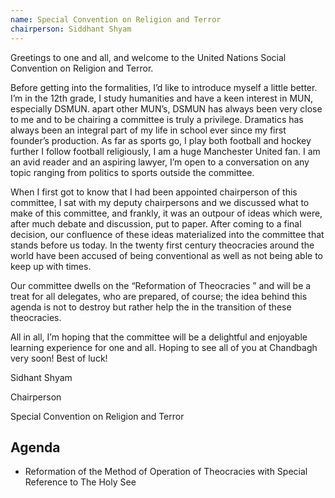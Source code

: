 ```yaml
---
name: Special Convention on Religion and Terror
chairperson: Siddhant Shyam
---
```


Greetings to one and all, and welcome to the United Nations Social
Convention on Religion and Terror.

Before getting into the formalities, I’d like to introduce myself a little better.
I’m in the 12th grade, I study humanities and have a keen interest in MUN,
especially DSMUN. apart other MUN’s, DSMUN has always been very close
to me and to be chairing a committee is truly a privilege. Dramatics has
always been an integral part of my life in school ever since my first
founder’s production. As far as sports go, I play both football and hockey
further I follow football religiously, I am a huge Manchester United fan. I
am an avid reader and an aspiring lawyer, I’m open to a conversation on
any topic ranging from politics to sports outside the committee.

When I first got to know that I had been appointed chairperson of this
committee, I sat with my deputy chairpersons and we discussed what to
make of this committee, and frankly, it was an outpour of ideas which were,
after much debate and discussion, put to paper. After coming to a final
decision, our confluence of these ideas materialized into the committee that
stands before us today. In the twenty first century theocracies around the
world have been accused of being conventional as well as not being able to
keep up with times.

Our committee dwells on the “Reformation of Theocracies ” and will be a
treat for all delegates, who are prepared, of course; the idea behind this
agenda is not to destroy but rather help the in the transition of these
theocracies.

All in all, I’m hoping that the committee will be a delightful and enjoyable
learning experience for one and all. Hoping to see all of you at Chandbagh
very soon! Best of luck!

Sidhant Shyam

Chairperson

Special Convention on Religion and Terror

## Agenda

- Reformation of the Method of Operation of Theocracies with Special Reference to The Holy See
